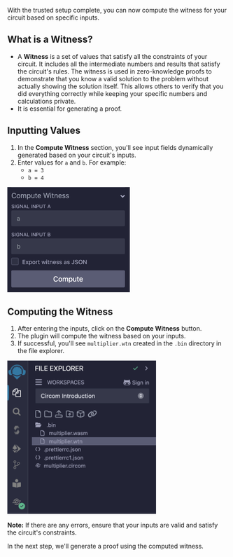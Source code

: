With the trusted setup complete, you can now compute the witness for your circuit based on specific inputs.

## What is a Witness?

- A **Witness** is a set of values that satisfy all the constraints of your circuit. It includes all the intermediate numbers and results that satisfy the circuit's rules. The witness is used in zero-knowledge proofs to demonstrate that you know a valid solution to the problem without actually showing the solution itself. This allows others to verify that you did everything correctly while keeping your specific numbers and calculations private.
- It is essential for generating a proof.

## Inputting Values

1. In the **Compute Witness** section, you'll see input fields dynamically generated based on your circuit's inputs.
2. Enter values for `a` and `b`. For example:
   - `a = 3`
   - `b = 4`

<img src="https://raw.githubusercontent.com/ethereum/remix-workshops/master/CircomIntro/step-6/images/compute_witness.png" alt="compute-witness" width=280 height=240>

## Computing the Witness

1. After entering the inputs, click on the **Compute Witness** button.
2. The plugin will compute the witness based on your inputs.
3. If successful, you'll see `multiplier.wtn` created in the `.bin` directory in the file explorer.

<img src="https://raw.githubusercontent.com/ethereum/remix-workshops/master/CircomIntro/step-6/images/witness_computed.png" alt="witness-computed" width=340 height=350>

**Note:** If there are any errors, ensure that your inputs are valid and satisfy the circuit's constraints.

In the next step, we'll generate a proof using the computed witness.
